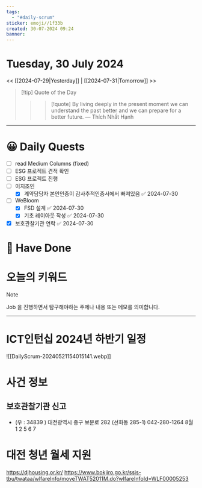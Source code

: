 ```yaml
---
tags:
  - "#daily-scrum"
sticker: emoji//1f33b
created: 30-07-2024 09:24
banner:
---
```

# Tuesday, 30 July 2024
<< [[2024-07-29|Yesterday]] | [[2024-07-31|Tomorrow]] >>

> [!tip] Quote of the Day  
> > > [!quote] By living deeply in the present moment we can understand the past better and we can prepare for a better future.
> — Thích Nhất Hạnh

---

#  😀 Daily Quests
- [ ] read Medium Columns (fixed)
- [ ] ESG 프로젝트 견적 확인
- [ ] ESG 프로젝트 진행
- [ ] 이지조인
	- [x] 계약담당자 본인인증이 감사추적인증서에서 빠져있음 ✅ 2024-07-30
- [ ] WeBloom
	- [x] FSD 설계 ✅ 2024-07-30
	- [x] 기초 레이아웃 작성 ✅ 2024-07-30
- [x] 보호관찰기관 연락 ✅ 2024-07-30

# 🙂 Have Done



# 오늘의 키워드

> [!NOTE]
> Job 을 진행하면서 탐구해야하는 주제나 내용 또는 메모를 의미합니다.


---
# ICT인턴십 2024년 하반기 일정
![[DailyScrum-20240521154015141.webp]]

# 사건 정보

## 보호관찰기관 신고
- (우 : 34839 ) 대전광역시 중구 보문로 282 (선화동 285-1)
042-280-1264
8월 1 2 5 6 7

# 대전 청년 월세 지원
https://djhousing.or.kr/
https://www.bokjiro.go.kr/ssis-tbu/twataa/wlfareInfo/moveTWAT52011M.do?wlfareInfoId=WLF00005253